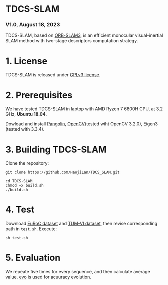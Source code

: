 # TDCS-SLAM

### V1.0, August 18, 2023

TDCS-SLAM, based on [ORB-SLAM3](https://github.com/UZ-SLAMLab/ORB_SLAM3), is  an efficient monocular visual-inertial SLAM method with two-stage descriptors computation strategy.

# 1. License

TDCS-SLAM  is released under [GPLv3 license](https://github.com/HaojiLan/TDCS-SLAM/LICENSE).

# 2. Prerequisites
We have tested TDCS-SLAM in laptop with AMD Ryzen 7 6800H CPU, at 3.2 GHz, **Ubuntu 18.04**. 

Dowload and install [Pangolin](https://github.com/stevenlovegrove/Pangolin), [OpenCV](http://opencv.org)(tested wiht OpenCV 3.2.0), Eigen3 (tested with 3.3.4).


# 3. Building TDCS-SLAM

Clone the repository:
```
git clone https://github.com/HaojiLan/TDCS_SLAM.git
```

```
cd TDCS-SLAM
chmod +x build.sh
./build.sh
```

# 4. Test
Download [EuRoC dataset](http://projects.asl.ethz.ch/datasets/doku.php?id=kmavvisualinertialdatasets) and [TUM-VI dataset](https://vision.in.tum.de/data/datasets/visual-inertial-dataset), then revise corresponding path in `test.sh`. Execute:
```
sh test.sh
```

# 5. Evaluation

We repeate five times for every sequence, and then calculate average value. [evo](https://github.com/MichaelGrupp/evo) is used for acuuracy evolution.
